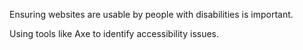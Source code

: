 Ensuring websites are usable by people with disabilities is important.

Using tools like Axe to identify accessibility issues.